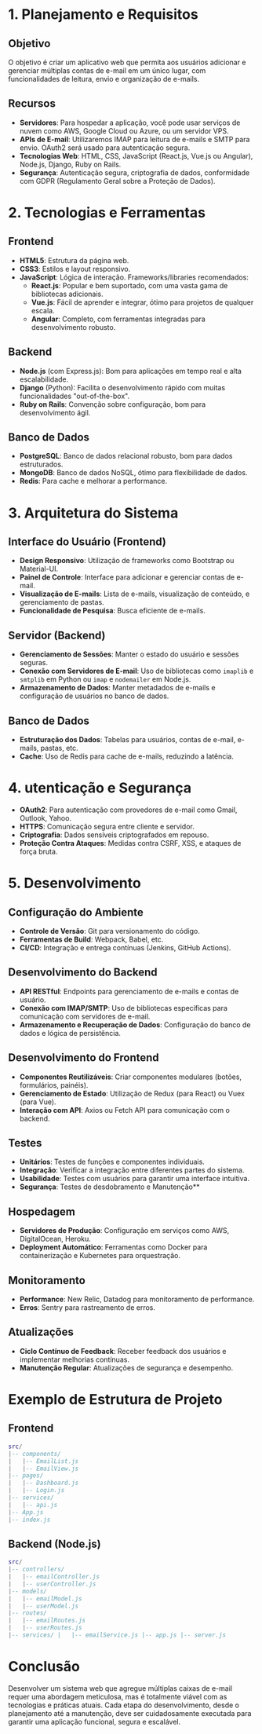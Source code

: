 # 1. **Planejamento e Requisitos**

## Objetivo

O objetivo é criar um aplicativo web que permita aos usuários adicionar e gerenciar múltiplas contas de e-mail em um único lugar, com funcionalidades de leitura, envio e organização de e-mails.

## Recursos

- **Servidores**: Para hospedar a aplicação, você pode usar serviços de nuvem como AWS, Google Cloud ou Azure, ou um servidor VPS.
- **APIs de E-mail**: Utilizaremos IMAP para leitura de e-mails e SMTP para envio. OAuth2 será usado para autenticação segura.
- **Tecnologias Web**: HTML, CSS, JavaScript (React.js, Vue.js ou Angular), Node.js, Django, Ruby on Rails.
- **Segurança**: Autenticação segura, criptografia de dados, conformidade com GDPR (Regulamento Geral sobre a Proteção de Dados).

# 2. **Tecnologias e Ferramentas**

## Frontend

- **HTML5**: Estrutura da página web.
- **CSS3**: Estilos e layout responsivo.
- **JavaScript**: Lógica de interação. Frameworks/libraries recomendados:
	- **React.js**: Popular e bem suportado, com uma vasta gama de bibliotecas adicionais.
    - **Vue.js**: Fácil de aprender e integrar, ótimo para projetos de qualquer escala.
    - **Angular**: Completo, com ferramentas integradas para desenvolvimento robusto.

## Backend

- **Node.js** (com Express.js): Bom para aplicações em tempo real e alta escalabilidade.
- **Django** (Python): Facilita o desenvolvimento rápido com muitas funcionalidades "out-of-the-box".
- **Ruby on Rails**: Convenção sobre configuração, bom para desenvolvimento ágil.

## Banco de Dados

- **PostgreSQL**: Banco de dados relacional robusto, bom para dados estruturados.
- **MongoDB**: Banco de dados NoSQL, ótimo para flexibilidade de dados.
- **Redis**: Para cache e melhorar a performance.

# 3. **Arquitetura do Sistema**

## Interface do Usuário (Frontend)

- **Design Responsivo**: Utilização de frameworks como Bootstrap ou Material-UI.
- **Painel de Controle**: Interface para adicionar e gerenciar contas de e-mail.
- **Visualização de E-mails**: Lista de e-mails, visualização de conteúdo, e gerenciamento de pastas.
- **Funcionalidade de Pesquisa**: Busca eficiente de e-mails.

## Servidor (Backend)

- **Gerenciamento de Sessões**: Manter o estado do usuário e sessões seguras.
- **Conexão com Servidores de E-mail**: Uso de bibliotecas como `imaplib` e `smtplib` em Python ou `imap` e `nodemailer` em Node.js.
- **Armazenamento de Dados**: Manter metadados de e-mails e configuração de usuários no banco de dados.

## Banco de Dados

- **Estruturação dos Dados**: Tabelas para usuários, contas de e-mail, e-mails, pastas, etc.
- **Cache**: Uso de Redis para cache de e-mails, reduzindo a latência.

# 4. **utenticação e Segurança**

- **OAuth2**: Para autenticação com provedores de e-mail como Gmail, Outlook, Yahoo.
- **HTTPS**: Comunicação segura entre cliente e servidor.
- **Criptografia**: Dados sensíveis criptografados em repouso.
- **Proteção Contra Ataques**: Medidas contra CSRF, XSS, e ataques de força bruta.

# 5. **Desenvolvimento**

## Configuração do Ambiente

- **Controle de Versão**: Git para versionamento do código.
- **Ferramentas de Build**: Webpack, Babel, etc.
- **CI/CD**: Integração e entrega contínuas (Jenkins, GitHub Actions).

## Desenvolvimento do Backend

- **API RESTful**: Endpoints para gerenciamento de e-mails e contas de usuário.
- **Conexão com IMAP/SMTP**: Uso de bibliotecas específicas para comunicação com servidores de e-mail.
- **Armazenamento e Recuperação de Dados**: Configuração do banco de dados e lógica de persistência.

## Desenvolvimento do Frontend

- **Componentes Reutilizáveis**: Criar componentes modulares (botões, formulários, painéis).
- **Gerenciamento de Estado**: Utilização de Redux (para React) ou Vuex (para Vue).
- **Interação com API**: Axios ou Fetch API para comunicação com o backend.

## Testes

- **Unitários**: Testes de funções e componentes individuais.
- **Integração**: Verificar a integração entre diferentes partes do sistema.
- **Usabilidade**: Testes com usuários para garantir uma interface intuitiva.
- **Segurança**: Testes de desdobramento e Manutenção**

## Hospedagem

- **Servidores de Produção**: Configuração em serviços como AWS, DigitalOcean, Heroku.
- **Deployment Automático**: Ferramentas como Docker para containerização e Kubernetes para orquestração.

## Monitoramento

- **Performance**: New Relic, Datadog para monitoramento de performance.
- **Erros**: Sentry para rastreamento de erros.

## Atualizações

- **Ciclo Contínuo de Feedback**: Receber feedback dos usuários e implementar melhorias contínuas.
- **Manutenção Regular**: Atualizações de segurança e desempenho.

# Exemplo de Estrutura de Projeto

## Frontend


```lua
src/ 
|-- components/ 
|   |-- EmailList.js 
|   |-- EmailView.js 
|-- pages/ 
|   |-- Dashboard.js 
|   |-- Login.js 
|-- services/
|   |-- api.js 
|-- App.js 
|-- index.js
```

## Backend (Node.js)

```lua
src/ 
|-- controllers/ 
|   |-- emailController.js 
|   |-- userController.js 
|-- models/ 
|   |-- emailModel.js 
|   |-- userModel.js 
|-- routes/ 
|   |-- emailRoutes.js 
|   |-- userRoutes.js 
|-- services/ |   |-- emailService.js |-- app.js |-- server.js
```

# Conclusão

Desenvolver um sistema web que agregue múltiplas caixas de e-mail requer uma abordagem meticulosa, mas é totalmente viável com as tecnologias e práticas atuais. Cada etapa do desenvolvimento, desde o planejamento até a manutenção, deve ser cuidadosamente executada para garantir uma aplicação funcional, segura e escalável.